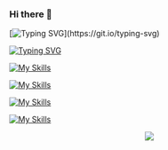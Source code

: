 ### Hi there 👋


[![Typing SVG](https://readme-typing-svg.demolab.com?font=Fira+Code&pause=1000&color=05780F&random=false&width=450&height=55&lines=It's+me+%22Chitransh+Dixit%22.)](https://git.io/typing-svg)


[![Typing SVG](https://readme-typing-svg.demolab.com?font=Fira+Code&pause=1000&color=6506A7&random=false&width=450&height=55&lines=AN+ASPIRING+DATA+ANALYST)](https://git.io/typing-svg)


[![My Skills](https://skillicons.dev/icons?i=js,html,css,c,c++,java,py,r,django,figma&theme=dark&perline=4)](https://skillicons.dev)


[![My Skills](https://skillicons.dev/icons?i=git,github,githubactions,gitlabs,figma&theme=dark&perline=2)](https://skillicons.dev)


[![My Skills](https://skillicons.dev/icons?i=visualstudio,vscode,idea,matlab,firebase,figma&theme=dark&perline=5)](https://skillicons.dev)


[![My Skills](https://skillicons.dev/icons?i=mysql,sqlite,discord,pytorch,eclipse,firebase,figma&theme=dark&perline=3)](https://skillicons.dev)





<p align="center">
  <a href="https://skillicons.dev">
    <img src="https://skillicons.dev/icons?i=git,kubernetes,docker,c,vim" />
  </a>
</p>

